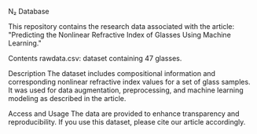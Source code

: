 N₂ Database

This repository contains the research data associated with the article:
"Predicting the Nonlinear Refractive Index of Glasses Using Machine Learning."

Contents
rawdata.csv: dataset containing 47 glasses.

Description
The dataset includes compositional information and corresponding nonlinear refractive index values for a set of glass samples.
It was used for data augmentation, preprocessing, and machine learning modeling as described in the article.

Access and Usage
The data are provided to enhance transparency and reproducibility.
If you use this dataset, please cite our article accordingly.
